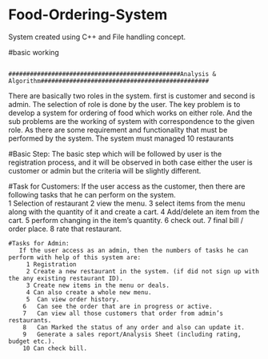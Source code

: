# Food-Ordering-System
System created using C++ and File handling concept.


#basic working


                           ################################################Analysis & Algorithm###############################################
                           
There are basically two roles in the system. first is customer and second is admin. The selection of role is done by the user. The key problem is to develop a system for ordering of food which works on either role. And the sub problems are the working of system with correspondence to the given role.  As there are some requirement and functionality that must be performed by the system. The   system must managed 10 restaurants 

#Basic Step:
The basic step which will be followed by user is the registration process, and it will be observed in both case either the user is customer or admin but the criteria will be slightly different.


   #Task for Customers:
      If the user access as the customer, then there are following tasks that he can perform on the system.  
        1	Selection of restaurant
        2	view the menu.
        3	select items from the menu along with the quantity of it and create a cart. 
        4	Add/delete an item from the cart.
        5	perform changing in the item’s quantity.
        6	check out.
        7	final bill / order place.
        8	rate that restaurant.
  


    #Tasks for Admin:
       If the user access as an admin, then the numbers of tasks he can perform with help of this system are: 
         1 Registration 
         2 Create a new restaurant in the system. (if did not sign up with the any existing restaurant ID).
         3 Create new items in the menu or deals.
         4 Can also create a whole new menu.
         5	Can view order history.
        6	Can see the order that are in progress or active.
        7	Can view all those customers that order from admin’s restaurants.
        8	Can Marked the status of any order and also can update it.
        9	Generate a sales report/Analysis Sheet (including rating, budget etc.).
        10 Can check bill.
